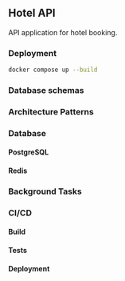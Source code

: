 ## Hotel API

API application for hotel booking.


### Deployment

```bash
docker compose up --build
```

### Database schemas

### Architecture Patterns

### Database

#### PostgreSQL
#### Redis

### Background Tasks

### CI/CD

#### Build

#### Tests

#### Deployment